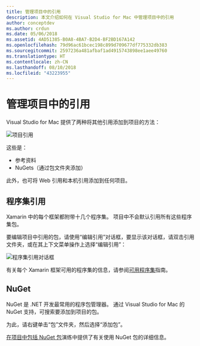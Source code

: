 ```yaml
---
title: 管理项目中的引用
description: 本文介绍如何在 Visual Studio for Mac 中管理项目中的引用
author: conceptdev
ms.author: crdun
ms.date: 05/06/2018
ms.assetid: 4AD51385-B0A8-4BA7-B2D4-BF2BD167A142
ms.openlocfilehash: 79d96ac61bcec198c899d709677df775332db383
ms.sourcegitcommit: 2597236a481afbaf1ad4915743898ee1aee49760
ms.translationtype: HT
ms.contentlocale: zh-CN
ms.lasthandoff: 08/10/2018
ms.locfileid: "43223955"
---
```

# <a name="managing-references-in-a-project"></a>管理项目中的引用

Visual Studio for Mac 提供了两种将其他引用添加到项目的方法：

![项目引用](media/projects-and-solutions-image10.png)

这些是：

* 参考资料
* NuGets（通过包文件夹添加）

此外，也可将 Web 引用和本机引用添加到任何项目。

## <a name="assembly-references"></a>程序集引用

Xamarin 中的每个框架都附带十几个程序集。 项目中不会默认引用所有这些程序集包。 

要编辑项目中引用的包，请使用“编辑引用”对话框，要显示该对话框，请双击引用文件夹，或在其上下文菜单操作上选择“编辑引用”：

![程序集引用对话框](media/projects-and-solutions-image11.png)

有关每个 Xamarin 框架可用的程序集的信息，请参阅[可用程序集](https://developer.xamarin.com/guides/cross-platform/advanced/available-assemblies/)指南。

## <a name="nuget"></a>NuGet

NuGet 是 .NET 开发最常用的程序包管理器。 通过 Visual Studio for Mac 的 NuGet 支持，可搜索要添加到项目的包。

为此，请右键单击“包”文件夹，然后选择“添加包”。

[在项目中包括 NuGet 包](nuget-walkthrough.md)演练中提供了有关使用 NuGet 包的详细信息。
